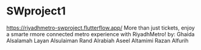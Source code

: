 # SWproject1
https://riyadhmetro-swproject.flutterflow.app/
More than just tickets, enjoy a smarte rmore connected metro experience with RiyadhMetro!
by:
Ghaida Alsalamah
Layan Alsulaiman
Rand Alrabiah
Aseel Altamimi
Razan Alfurih
